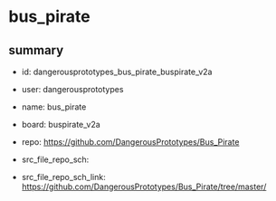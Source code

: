 # bus_pirate
 
## summary 
* id: dangerousprototypes_bus_pirate_buspirate_v2a
* user: dangerousprototypes
* name: bus_pirate
* board: buspirate_v2a
* repo: https://github.com/DangerousPrototypes/Bus_Pirate



* src_file_repo_sch: 
* src_file_repo_sch_link: https://github.com/DangerousPrototypes/Bus_Pirate/tree/master/







